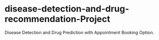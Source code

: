 # disease-detection-and-drug-recommendation-Project
Disease Detection and Drug Prediction with Appointment Booking Option.
